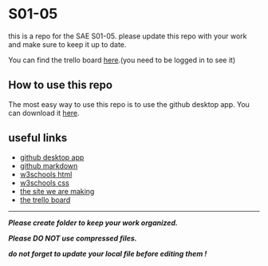 # S01-05

this is a repo for the SAE S01-05.
please update this repo with your work and make sure to keep it up to date.

You can find the trello board [here](https://trello.com/b/vGfNMDlh/planning).(you need to be logged in to see it)

## How to use this repo

The most easy way to use this repo is to use the github desktop app. You can download it [here](https://desktop.github.com/).

## useful links

- [github desktop app](https://desktop.github.com/)
- [github markdown](https://guides.github.com/features/mastering-markdown/)
- [w3schools html](https://www.w3schools.com/html/)
- [w3schools css](https://www.w3schools.com/css/)
- [the site we are making](https://2022-arles-iut-sae.github.io/S01-05/site/)
- [the trello board](https://trello.com/b/vGfNMDlh/planning)

---

***Please create folder to keep your work organized.***

***Please DO NOT use compressed files.***

***do not forget to update your local file before editing them !***
